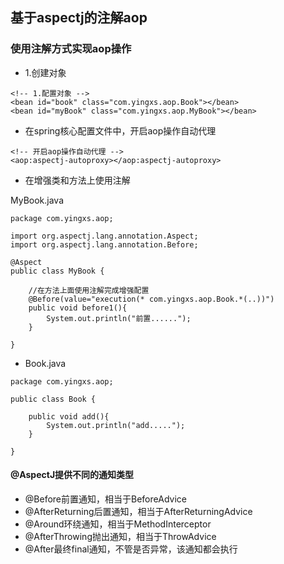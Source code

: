 ## 基于aspectj的注解aop

### 使用注解方式实现aop操作
* 1.创建对象
```
<!-- 1.配置对象 -->
<bean id="book" class="com.yingxs.aop.Book"></bean>
<bean id="myBook" class="com.yingxs.aop.MyBook"></bean>
```
* 在spring核心配置文件中，开启aop操作自动代理
```
<!-- 开启aop操作自动代理 -->
<aop:aspectj-autoproxy></aop:aspectj-autoproxy>
```

* 在增强类和方法上使用注解

MyBook.java
```
package com.yingxs.aop;

import org.aspectj.lang.annotation.Aspect;
import org.aspectj.lang.annotation.Before;

@Aspect
public class MyBook {
	
	//在方法上面使用注解完成增强配置
	@Before(value="execution(* com.yingxs.aop.Book.*(..))")
	public void before1(){
		System.out.println("前置......");
	}

}

```
* Book.java
```
package com.yingxs.aop;

public class Book {
	
	public void add(){
		System.out.println("add.....");
	}

}

```

#### @AspectJ提供不同的通知类型
* @Before前置通知，相当于BeforeAdvice
* @AfterReturning后置通知，相当于AfterReturningAdvice
* @Around环绕通知，相当于MethodInterceptor
* @AfterThrowing抛出通知，相当于ThrowAdvice
* @After最终final通知，不管是否异常，该通知都会执行

